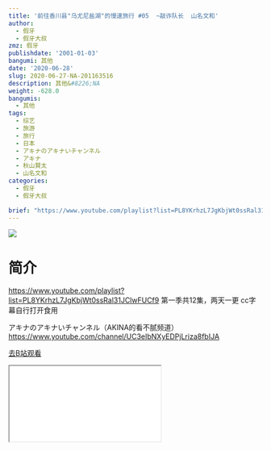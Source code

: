 ```yaml
---
title: '前往香川县"乌尤尼盐湖"的慢速旅行 #05  ~敲诈队长  山名文和'
author:
  - 假牙
  - 假牙大叔
zmz: 假牙
publishdate: '2001-01-03'
bangumi: 其他
date: '2020-06-28'
slug: 2020-06-27-NA-201163516
description: 其他&#8226;NA
weight: -628.0
bangumis:
  - 其他
tags:
  - 综艺
  - 旅游
  - 旅行
  - 日本
  - アキナのアキナいチャンネル
  - アキナ
  - 秋山賢太
  - 山名文和
categories:
  - 假牙
  - 假牙大叔

brief: "https://www.youtube.com/playlist?list=PL8YKrhzL7JgKbjWt0ssRal31JClwFUCf9 第一季共12集，两天一更 cc字幕自行打开食用 アキナのアキナいチャンネル（AKINA的看不腻频道） https://www.youtube.com/channel/UC3eIbNXyEDPjLriza8fbIJA"
---
```

![](https://raw.githubusercontent.com/tcgriffith/owaraisite/master/static/tmpimg/be7ccb5871ce21263ba8d73027284ac566178836.jpg.480.jpg)
# 简介  
https://www.youtube.com/playlist?list=PL8YKrhzL7JgKbjWt0ssRal31JClwFUCf9
第一季共12集，两天一更
cc字幕自行打开食用

アキナのアキナいチャンネル（AKINA的看不腻频道）
https://www.youtube.com/channel/UC3eIbNXyEDPjLriza8fbIJA  

[去B站观看](https://www.bilibili.com/video/av201163516/)
<div class ="resp-container"><iframe class="testiframe" src="//player.bilibili.com/player.html?aid=201163516"", scrolling="no", allowfullscreen="true" > </iframe></div> 
